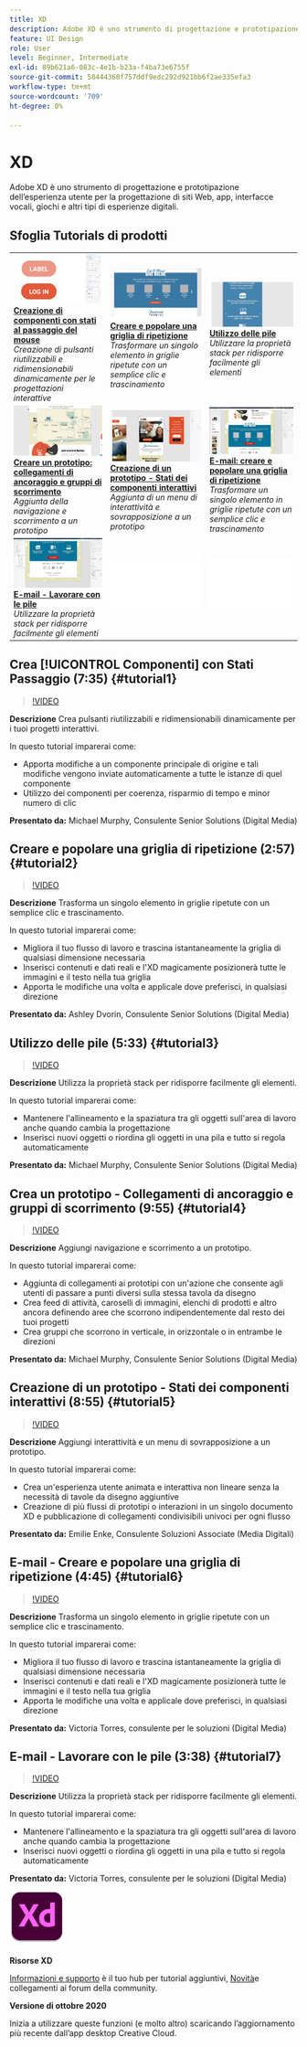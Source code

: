 ```yaml
---
title: XD
description: Adobe XD è uno strumento di progettazione e prototipazione dell’esperienza utente per la progettazione di siti Web, app, interfacce vocali, giochi e altri tipi di esperienze digitali
feature: UI Design
role: User
level: Beginner, Intermediate
exl-id: 89b621a6-083c-4e1b-b23a-f4ba73e6755f
source-git-commit: 58444368f757ddf9edc292d921bb6f2ae335efa3
workflow-type: tm+mt
source-wordcount: '709'
ht-degree: 0%

---
```


# XD

Adobe XD è uno strumento di progettazione e prototipazione dell’esperienza utente per la progettazione di siti Web, app, interfacce vocali, giochi e altri tipi di esperienze digitali.

## Sfoglia Tutorials di prodotti

<table style="table-layout:fixed">
<tr>
 <td>
   <a href="xd.md#tutorial1">
      <img alt="Creazione di componenti con stati al passaggio del mouse" src="../assets/Xd_hoverstates_components_thumbnail.jpg" />
   </a>
    <div>
   <a href="xd.md#tutorial1"><strong>Creazione di componenti con stati al passaggio del mouse</strong></a>
    </div>
    <em>Creazione di pulsanti riutilizzabili e ridimensionabili dinamicamente per le progettazioni interattive</em>
    <br>
  </td>
  <td>
    <a href="xd.md#tutorial2">
        <img alt="Creare e popolare una griglia di ripetizione" src="../assets/XD_repeatgrid_thumbnail.jpg" />
    </a>
    <div>
    <a href="xd.md#tutorial2"><strong>Creare e popolare una griglia di ripetizione</strong></a>
    </div>
    <em>Trasformare un singolo elemento in griglie ripetute con un semplice clic e trascinamento</em>
    <br>
  </td>
  <td>
   <a href="xd.md#tutorial3">
      <img alt="Utilizzo delle pile" src="../assets/xd_Stacks_thumbnail.jpg" />
   </a>
    <div>
    <a href="xd.md#tutorial3"><strong>Utilizzo delle pile</strong></a>
    </div>
    <em>Utilizzare la proprietà stack per ridisporre facilmente gli elementi</em>
    <br>
  </td>
</tr>
<tr>
 <td>
    <a href="xd.md#tutorial4">
        <img alt="Creare un prototipo: collegamenti di ancoraggio e gruppi di scorrimento" src="../assets/XD_Scrolls_Thumbnail_Murphy.jpg" />
    </a>
    <div>
    <a href="xd.md#tutorial4"><strong>Creare un prototipo: collegamenti di ancoraggio e gruppi di scorrimento</strong></a>
    </div>
    <em>Aggiunta della navigazione e scorrimento a un prototipo</em>
    <br>
  </td>
  <td>
    <a href="xd.md#tutorial5">
        <img alt="Creazione di un prototipo - Stati dei componenti interattivi" src="../assets/XD_interactiveprototypes_enke.jpg" />
    </a>
    <div>
    <a href="xd.md#tutorial5"><strong>Creazione di un prototipo - Stati dei componenti interattivi</strong></a>
    </div>
    <em>Aggiunta di un menu di interattività e sovrapposizione a un prototipo</em>
    <br>
  </td>
  <td>
   <a href="xd.md#tutorial6">
      <img alt="E-mail: creare e popolare una griglia di ripetizione" src="../assets/xd_repeat_torres.jpg" />
   </a>
    <div>
   <a href="xd.md#tutorial7"><strong>E-mail: creare e popolare una griglia di ripetizione</strong></a>
    </div>
    <em>Trasformare un singolo elemento in griglie ripetute con un semplice clic e trascinamento</em>
    <br>
  </td>
</tr>
<tr>
 <td>
    <a href="xd.md#tutorial7">
        <img alt="E-mail - Lavorare con le pile" src="../assets/xd_stacks_torres.jpg" />
    </a>
    <div>
    <a href="xd.md#tutorial7"><strong>E-mail - Lavorare con le pile</strong></a>
    </div>
    <em>Utilizzare la proprietà stack per ridisporre facilmente gli elementi</em>
    <br>
  </td>
  <td>
    <img alt="Spaziatore" src="../assets/Whitespacer.png" />
    <div>
    <br>
  </td>
  <td>
    <img alt="Spaziatore" src="../assets/Whitespacer.png" />
    <div>
    <br>
  </td>
</tr>
</table>

## Crea [!UICONTROL Componenti] con Stati Passaggio (7:35) {#tutorial1}

>[!VIDEO](https://video.tv.adobe.com/v/326874?hidetitle=true)

**Descrizione**
Crea pulsanti riutilizzabili e ridimensionabili dinamicamente per i tuoi progetti interattivi.

In questo tutorial imparerai come:
* Apporta modifiche a un componente principale di origine e tali modifiche vengono inviate automaticamente a tutte le istanze di quel componente
* Utilizzo dei componenti per coerenza, risparmio di tempo e minor numero di clic

**Presentato da:**
Michael Murphy, Consulente Senior Solutions (Digital Media)

## Creare e popolare una griglia di ripetizione (2:57) {#tutorial2}

>[!VIDEO](https://video.tv.adobe.com/v/326955?hidetitle=true)

**Descrizione**
Trasforma un singolo elemento in griglie ripetute con un semplice clic e trascinamento.

In questo tutorial imparerai come:
* Migliora il tuo flusso di lavoro e trascina istantaneamente la griglia di qualsiasi dimensione necessaria
* Inserisci contenuti e dati reali e l&#39;XD magicamente posizionerà tutte le immagini e il testo nella tua griglia
* Apporta le modifiche una volta e applicale dove preferisci, in qualsiasi direzione

**Presentato da:**
Ashley Dvorin, Consulente Senior Solutions (Digital Media)

## Utilizzo delle pile (5:33) {#tutorial3}

>[!VIDEO](https://video.tv.adobe.com/v/326956?hidetitle=true)

**Descrizione**
Utilizza la proprietà stack per ridisporre facilmente gli elementi.

In questo tutorial imparerai come:
* Mantenere l&#39;allineamento e la spaziatura tra gli oggetti sull&#39;area di lavoro anche quando cambia la progettazione
* Inserisci nuovi oggetti o riordina gli oggetti in una pila e tutto si regola automaticamente

**Presentato da:**
Michael Murphy, Consulente Senior Solutions (Digital Media)

## Crea un prototipo - Collegamenti di ancoraggio e gruppi di scorrimento (9:55) {#tutorial4}

>[!VIDEO](https://video.tv.adobe.com/v/326957?hidetitle=true)

**Descrizione**
Aggiungi navigazione e scorrimento a un prototipo.

In questo tutorial imparerai come:
* Aggiunta di collegamenti ai prototipi con un&#39;azione che consente agli utenti di passare a punti diversi sulla stessa tavola da disegno
* Crea feed di attività, caroselli di immagini, elenchi di prodotti e altro ancora definendo aree che scorrono indipendentemente dal resto dei tuoi progetti
* Crea gruppi che scorrono in verticale, in orizzontale o in entrambe le direzioni

**Presentato da:**
Michael Murphy, Consulente Senior Solutions (Digital Media)

## Creazione di un prototipo - Stati dei componenti interattivi (8:55) {#tutorial5}

>[!VIDEO](https://video.tv.adobe.com/v/326958?hidetitle=true)

**Descrizione**
Aggiungi interattività e un menu di sovrapposizione a un prototipo.

In questo tutorial imparerai come:
* Crea un&#39;esperienza utente animata e interattiva non lineare senza la necessità di tavole da disegno aggiuntive
* Creazione di più flussi di prototipi o interazioni in un singolo documento XD e pubblicazione di collegamenti condivisibili univoci per ogni flusso

**Presentato da:**
Emilie Enke, Consulente Soluzioni Associate (Media Digitali)

## E-mail - Creare e popolare una griglia di ripetizione (4:45) {#tutorial6}

>[!VIDEO](https://video.tv.adobe.com/v/326775?hidetitle=true)

**Descrizione**
Trasforma un singolo elemento in griglie ripetute con un semplice clic e trascinamento.

In questo tutorial imparerai come:
* Migliora il tuo flusso di lavoro e trascina istantaneamente la griglia di qualsiasi dimensione necessaria
* Inserisci contenuti e dati reali e l&#39;XD magicamente posizionerà tutte le immagini e il testo nella tua griglia
* Apporta le modifiche una volta e applicale dove preferisci, in qualsiasi direzione

**Presentato da:**
Victoria Torres, consulente per le soluzioni (Digital Media)

## E-mail - Lavorare con le pile (3:38) {#tutorial7}

>[!VIDEO](https://video.tv.adobe.com/v/326759?hidetitle=true)

**Descrizione**
Utilizza la proprietà stack per ridisporre facilmente gli elementi.

In questo tutorial imparerai come:
* Mantenere l&#39;allineamento e la spaziatura tra gli oggetti sull&#39;area di lavoro anche quando cambia la progettazione
* Inserisci nuovi oggetti o riordina gli oggetti in una pila e tutto si regola automaticamente

**Presentato da:**
Victoria Torres, consulente per le soluzioni (Digital Media)

![Logo XD](../assets/xd_appicon_96.png)

**Risorse XD**

[Informazioni e supporto](https://helpx.adobe.com/support/xd.html) è il tuo hub per tutorial aggiuntivi, [Novità](https://helpx.adobe.com/xd/user-guide.html/xd/help/whats-new.ug.html)e collegamenti ai forum della community.

**Versione di ottobre 2020**

Inizia a utilizzare queste funzioni (e molto altro) scaricando l’aggiornamento più recente dall’app desktop Creative Cloud.
